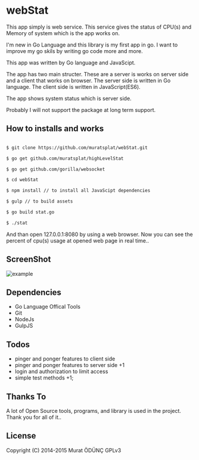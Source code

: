 webStat
=============

This app simply is web service. This service gives the status of CPU(s) and Memory of system which is the app works on.

I'm new in Go Language and this library is my first app in go. I want to improve my go skils by writing go code more and more.

This app was written by Go language and JavaScipt. 

The app has two main structer. These are a server is works on server side  and a client that works on browser. The server side is written in Go language. The client side is written in JavaScript(ES6).

The app shows system status which is server side.

Probably I will not support the package at long term support.

How to installs and works
------------

```sh

$ git clone https://github.com/muratsplat/webStat.git

$ go get github.com/muratsplat/highLevelStat

$ go get github.com/gorilla/websocket

$ cd webStat

$ npm install // to install all JavaScipt dependencies

$ gulp // to build assets

$ go build stat.go

$ ./stat

```
And than open 127.0.0.1:8080 by using a web browser. Now you can see the percent of cpu(s) usage at opened web page in real time..

ScreenShot
----------
![example](https://github.com/muratsplat/webStat/blob/master/screenshots/webstat.gif)

Dependencies
------------
* Go Language Offical Tools
* Git
* NodeJs
* GulpJS
 
Todos
----
* pinger and ponger features to client side
* pinger and ponger features to server side +1
* login and authorization to limit access
* simple test methods +1;

Thanks To
---------
A lot of Open Source tools, programs, and library is used in the project. Thank you for all of it..

License
--------
Copyright (C) 2014-2015 Murat ÖDÜNÇ  GPLv3

